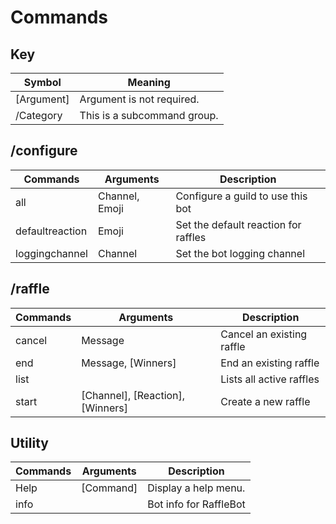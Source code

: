 # Commands

## Key 
| Symbol      | Meaning                        |
|-------------|--------------------------------|
| [Argument]  | Argument is not required.      |
| /Category   | This is a subcommand group.    |

## /configure
| Commands        | Arguments      | Description                          |
|-----------------|----------------|--------------------------------------|
| all             | Channel, Emoji | Configure a guild to use this bot    |
| defaultreaction | Emoji          | Set the default reaction for raffles |
| loggingchannel  | Channel        | Set the bot logging channel          |

## /raffle
| Commands | Arguments                        | Description               |
|----------|----------------------------------|---------------------------|
| cancel   | Message                          | Cancel an existing raffle |
| end      | Message, [Winners]               | End an existing raffle    |
| list     |                                  | Lists all active raffles  |
| start    | [Channel], [Reaction], [Winners] | Create a new raffle       |

## Utility
| Commands | Arguments | Description            |
|----------|-----------|------------------------|
| Help     | [Command] | Display a help menu.   |
| info     |           | Bot info for RaffleBot |

